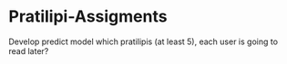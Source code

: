 # Pratilipi-Assigments
Develop predict model which pratilipis (at least 5), each user is going to read later?
